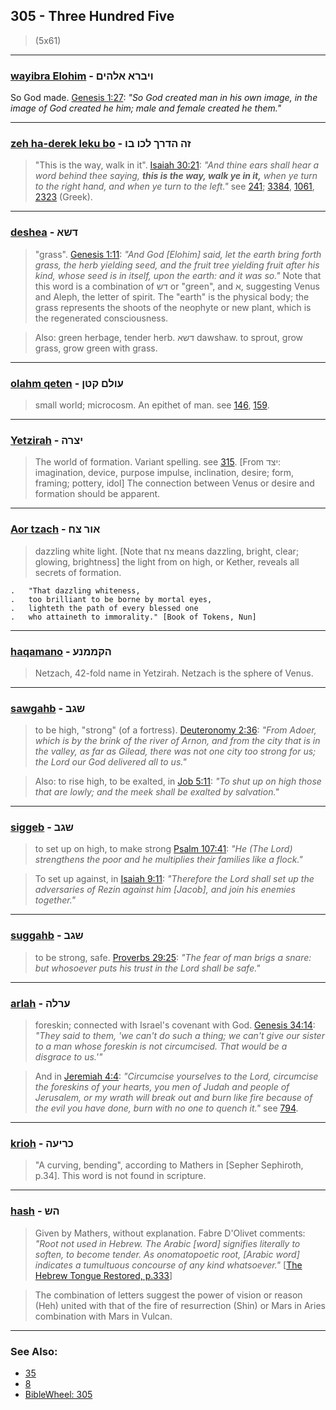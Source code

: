 ## 305 - Three Hundred Five
> (5x61)

---

### [wayibra Elohim](/keys/VIBRA.ALHIM) - ויברא אלהים
So God made. [Genesis 1:27](https://biblehub.com/genesis/1-27.htm): *"So God created man in his own image, in the image of God created he him; male and female created he them."*

---

### [zeh ha-derek leku bo](/keys/ZH.HDRK.LKV.BV) - זה הדרך לכו בו
> "This is the way, walk in it". [Isaiah 30:21](http://biblehub.com/isaiah/30-21.htm): *"And thine ears shall hear a word behind thee saying, **this is the way, walk ye in it,** when ye turn to the right hand, and when ye turn to the left."* see [241](241); [3384](3384), [1061](1061), [2323](2323) (Greek).

---

### [deshea](/keys/DShA) - דשא
> "grass". [Genesis 1:11](http://biblehub.com/genesis/1-11.htm): *"And God [Elohim] said, let the earth bring forth grass, the herb yielding seed, and the fruit tree yielding fruit after his kind, whose seed is in itself, upon the earth: and it was so."* Note that this word is a combination of דש or "green", and א, suggesting Venus and Aleph, the letter of spirit. The "earth" is the physical body; the grass represents the shoots of the neophyte or new plant, which is the regenerated consciousness.

> Also: green herbage, tender herb. דשא dawshaw. to sprout, grow grass, grow green with grass.

---

### [olahm qeten](/keys/OVLM.QTN) - עולם קטן
> small world; microcosm. An epithet of man. see [146](146), [159](159).

---

### [Yetzirah](/keys/ITzRH) - יצרה
> The world of formation. Variant spelling. see [315](315). [From יצד: imagination, device, purpose impulse, inclination, desire; form, framing; pottery, idol] The connection between Venus or desire and formation should be apparent.

---

### [Aor tzach](/keys/AVR.TzCh) - אור צח
> dazzling white light. [Note that צח means dazzling, bright, clear; glowing, brightness] the light from on high, or Kether, reveals all secrets of formation.

	.   "That dazzling whiteness,
	.   too brilliant to be borne by mortal eyes,
	.   lighteth the path of every blessed one
	.   who attaineth to immorality." [Book of Tokens, Nun]

---

### [haqamano](/keys/HQMMNO) - הקממנע
> Netzach, 42-fold name in Yetzirah. Netzach is the sphere of Venus.

---

### [sawgahb](/keys/ShGB) - שגב
> to be high, "strong" (of a fortress). [Deuteronomy 2:36](http://biblehub.com/deuteronomy/2-36.htm): *"From Adoer, which is by the brink of the river of Arnon, and from the city that is in the valley, as far as Gilead, there was not one city too strong for us; the Lord our God delivered all to us."*

> Also: to rise high, to be exalted, in [Job 5:11](http://biblehub.com/job/5-11.htm): *"To shut up on high those that are lowly; and the meek shall be exalted by salvation."*

---

### [siggeb](/keys/ShGB) - שגב
> to set up on high, to make strong [Psalm 107:41](http://biblehub.com/psalms/107-41.htm): *"He (The Lord) strengthens the poor and he multiplies their families like a flock."*

> To set up against, in [Isaiah 9:11](http://biblehub.com/isaiah/9-11.htm): *"Therefore the Lord shall set up the adversaries of Rezin against him [Jacob], and join his enemies together."*

---

### [suggahb](/keys/ShGB) - שגב
> to be strong, safe. [Proverbs 29:25](http://biblehub.com/proverbs/29-25.htm): *"The fear of man brigs a snare: but whosoever puts his trust in the Lord shall be safe."*

---

### [arlah](/keys/ORLH) - ערלה
> foreskin; connected with Israel's covenant with God. [Genesis 34:14](http://biblehub.com/genesis/34-14.htm): *"They said to them, 'we can't do such a thing; we can't give our sister to a man whose foreskin is not circumcised. That would be a disgrace to us.'"*

> And in [Jeremiah 4:4](http://biblehub.com/jeremiah/4-4.htm): *"Circumcise yourselves to the Lord, circumcise the foreskins of your hearts, you men of Judah and people of Jerusalem, or my wrath will break out and burn like fire because of the evil you have done, burn with no one to quench it."* see [794](794).

---

### [krioh](/keys/KRIOH) - כריעה
> "A curving, bending", according to Mathers in [Sepher Sephiroth, p.34]. This word is not found in scripture.

---

### [hash](/keys/HSh) - הש
> Given by Mathers, without explanation. Fabre D'Olivet comments: *"Root not used in Hebrew. The Arabic [word] signifies literally to soften, to become tender. As onomatopoetic root, [Arabic word] indicates a tumultuous concourse of any kind whatsoever."* [[The Hebrew Tongue Restored, p.333](https://archive.org/stream/hebraictongueres00fabriala#page/n354)]

> The combination of letters suggest the power of vision or reason (Heh) united with that of the fire of resurrection (Shin) or Mars in Aries combination with Mars in Vulcan.

---

### See Also:

- [35](35)
- [8](8)
- [BibleWheel: 305](https://www.biblewheel.com/GR/GR_Database.php?Gem_Number=305)
